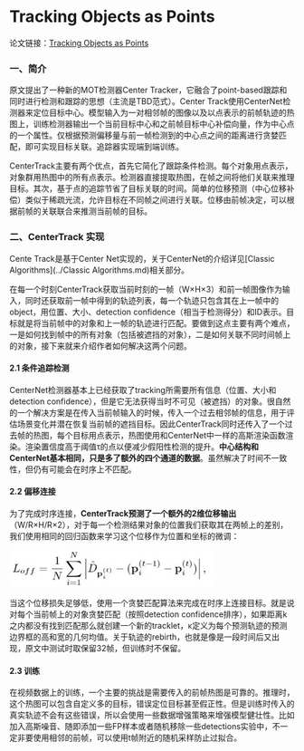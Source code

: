 # Tracking Objects as Points

论文链接：[Tracking Objects as Points](https://arxiv.org/abs/2004.01177)

### 一、简介

原文提出了一种新的MOT检测器Center Tracker，它融合了point-based跟踪和同时进行检测和跟踪的思想（主流是TBD范式）。Center Track使用CenterNet检测器来定位目标中心。模型输入为一对相邻帧的图像以及以点表示的前帧轨迹的热图上，训练检测器输出一个当前目标中心和之前帧目标中心补偿向量，作为中心点的一个属性。仅根据预测偏移量与前一帧检测到的中心点之间的距离进行贪婪匹配，即可实现目标关联。追踪器实现端到端训练。

CenterTrack主要有两个优点，首先它简化了跟踪条件检测。每个对象用点表示，对象群用热图中的所有点表示。检测器直接提取热图，在帧之间将他们关联来推理目标。其次，基于点的追踪节省了目标关联的时间。简单的位移预测（中心位移补偿）类似于稀疏光流，允许目标在不同帧之间进行关联。位移由前帧决定，可以根据前帧的关联联合来推测当前帧的目标。

### 二、CenterTrack 实现

Cente Track是基于Center Net实现的，关于CenterNet的介绍详见[Classic Algorithms](../Classic Algorithms.md)相关部分。

在每一个时刻CenterTrack获取当前时刻的一帧（W×H×3）和前一帧图像作为输入，同时还获取前一帧中得到的轨迹列表，每一个轨迹只包含其在上一帧中的object，用位置、大小、detection confidence（相当于检测得分）和ID表示。目标就是将当前帧中的对象和上一帧的轨迹进行匹配。要做到这点主要有两个难点，一是如何找到帧中的所有对象（包括被遮挡的对象），二是如何关联不同时间帧上的对象，接下来就来介绍作者如何解决这两个问题。

#### 2.1 条件追踪检测

CenterNet检测器基本上已经获取了tracking所需要所有信息（位置、大小和detection confidence），但是它无法获得当时不可见（被遮挡）的对象。很自然的一个解决方案是在传入当前帧输入的时候，传入一个过去相邻帧的信息，用于评估场景变化并潜在恢复当前帧的遮挡目标。因此CenterTrack同时还传入了一个过去帧的热图，每个目标用点表示，热图使用和CenterNet中一样的高斯渲染函数渲染。渲染置信度高于阈值τ的点以便减少假阳性检测的提升。**中心结构和CenterNet基本相同，只是多了额外的四个通道的数据**。虽然解决了时间不一致性，但仍有可能会在时序上不匹配。

#### 2.2 偏移连接

为了完成时序连接，**CenterTrack预测了一个额外的2维位移输出**（W/R×H/R×2），对于每一个检测结果对象的位置我们获取其在两帧上的差别，我们使用相同的回归函数来学习这个位移作为位置和坐标的微调：

<img src="..\img\CenterTrack公式01.jpg" style="zoom:80%;" />

当这个位移损失足够低，使用一个贪婪匹配算法来完成在时序上连接目标。就是说对每个当前帧上的对象贪婪匹配（按照detection confidence排序），如果距离k之内都没有找到匹配那么就创建一个新的tracklet，κ定义为每个预测轨迹的预测边界框的高和宽的几何均值。关于轨迹的rebirth，也就是像是一段时间后又出现，原文中测试时取保留32帧，但训练时不保留。

#### 2.3 训练

在视频数据上的训练，一个主要的挑战是需要传入的前帧热图是可靠的。推理时，这个热图可以包含自定义多的目标，错误定位目标甚至假正性。但是训练时传入的真实轨迹不会有这些错误，所以会使用一些数据增强策略来增强模型健壮性。比如加入高斯噪音、随即添加一些FP样本或者随机移除一些detections实验中，不一定非要使用相邻的前帧，可以使用t帧附近的随机采样防止过拟合。
